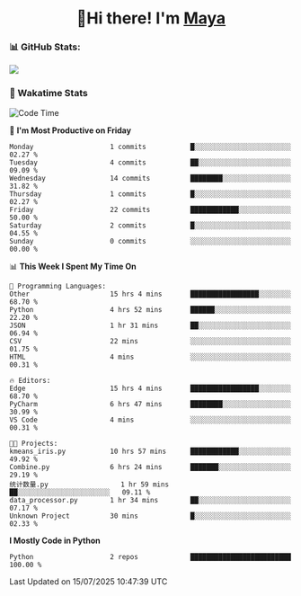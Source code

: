  <h1 align="center">👋Hi there! I'm <a href="https://liumyblog.cn">Maya</a></h1>

### 📊 GitHub Stats:
<p href="https://github.com/anuraghazra/github-readme-stats">
<img align="left" src="https://github-readme-stats.vercel.app/api?username=liumy-lay&show_icons=true&title_color=ffffff&icon_color=ffffff&text_color=ffffff&bg_color=D80835&hide_title=true" />
</p>
<br clear="left"/>

### 🚀 Wakatime Stats
<!--START_SECTION:waka-->
![Code Time](http://img.shields.io/badge/Code%20Time-206%20hrs%2021%20mins-blue)

📅 **I'm Most Productive on Friday** 

```text
Monday                   1 commits           █░░░░░░░░░░░░░░░░░░░░░░░░   02.27 % 
Tuesday                  4 commits           ██░░░░░░░░░░░░░░░░░░░░░░░   09.09 % 
Wednesday                14 commits          ████████░░░░░░░░░░░░░░░░░   31.82 % 
Thursday                 1 commits           █░░░░░░░░░░░░░░░░░░░░░░░░   02.27 % 
Friday                   22 commits          ████████████░░░░░░░░░░░░░   50.00 % 
Saturday                 2 commits           █░░░░░░░░░░░░░░░░░░░░░░░░   04.55 % 
Sunday                   0 commits           ░░░░░░░░░░░░░░░░░░░░░░░░░   00.00 % 
```


📊 **This Week I Spent My Time On** 

```text
💬 Programming Languages: 
Other                    15 hrs 4 mins       █████████████████░░░░░░░░   68.70 % 
Python                   4 hrs 52 mins       ██████░░░░░░░░░░░░░░░░░░░   22.20 % 
JSON                     1 hr 31 mins        ██░░░░░░░░░░░░░░░░░░░░░░░   06.94 % 
CSV                      22 mins             ░░░░░░░░░░░░░░░░░░░░░░░░░   01.75 % 
HTML                     4 mins              ░░░░░░░░░░░░░░░░░░░░░░░░░   00.31 % 

🔥 Editors: 
Edge                     15 hrs 4 mins       █████████████████░░░░░░░░   68.70 % 
PyCharm                  6 hrs 47 mins       ████████░░░░░░░░░░░░░░░░░   30.99 % 
VS Code                  4 mins              ░░░░░░░░░░░░░░░░░░░░░░░░░   00.31 % 

🐱‍💻 Projects: 
kmeans_iris.py           10 hrs 57 mins      ████████████░░░░░░░░░░░░░   49.92 % 
Combine.py               6 hrs 24 mins       ███████░░░░░░░░░░░░░░░░░░   29.19 % 
统计数量.py                  1 hr 59 mins        ██░░░░░░░░░░░░░░░░░░░░░░░   09.11 % 
data_processor.py        1 hr 34 mins        ██░░░░░░░░░░░░░░░░░░░░░░░   07.17 % 
Unknown Project          30 mins             █░░░░░░░░░░░░░░░░░░░░░░░░   02.33 % 
```

**I Mostly Code in Python** 

```text
Python                   2 repos             █████████████████████████   100.00 % 
```




 Last Updated on 15/07/2025 10:47:39 UTC
<!--END_SECTION:waka-->
